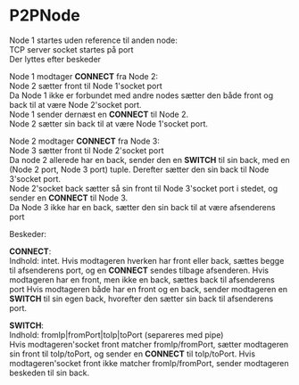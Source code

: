 # P2PNode

Node 1 startes uden reference til anden node:  
TCP server socket startes på port  
Der lyttes efter beskeder

Node 1 modtager __CONNECT__ fra Node 2:  
Node 2 sætter front til Node 1'socket port  
Da Node 1 ikke er forbundet med andre nodes sætter den både front og back til at være Node 2'socket port.  
Node 1 sender dernæst en __CONNECT__ til Node 2.  
Node 2 sætter sin back til at være Node 1'socket port.  

Node 2 modtager __CONNECT__ fra Node 3:  
Node 3 sætter front til Node 2'socket port  
Da node 2 allerede har en back, sender den en __SWITCH__ til sin back, med en (Node 2 port, Node 3 port) tuple. Derefter sætter den sin back til Node 3'socket port.  
Node 2'socket back sætter  så sin front til Node 3'socket port i stedet, og sender en __CONNECT__ til Node 3.  
Da Node 3 ikke har en back, sætter den sin back til at være afsenderens port  


Beskeder:  

__CONNECT__:  
Indhold: intet. 
Hvis modtageren hverken har front eller back, sættes begge til afsenderens port, og en __CONNECT__ sendes tilbage afsenderen.
Hvis modtageren har en front, men ikke en back, sættes back til afsenderens port
Hvis modtageren både har en front og en back, sender modtageren en __SWITCH__ til sin egen back, hvorefter den sætter sin back til afsenderens port. 

__SWITCH__:  
Indhold: fromIp|fromPort|toIp|toPort (separeres med pipe)  
Hvis modtageren'socket front matcher fromIp/fromPort, sætter modtageren sin front til toIp/toPort, og sender en __CONNECT__ til toIp/toPort.
Hvis modtageren'socket front ikke matcher fromIp/fromPort, sender modtageren beskeden til sin back.
